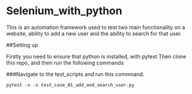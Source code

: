 # Selenium_with_python

This is an automation framework used to test two main functionality on a website, ability to add a new user and the ability to search for that user.

##Setting up

Firstly you need to ensure that python is installed, with pytest
Then clone this repo, and then run the following commands

###Navigate to the test_scripts and run this commnand.

```shell
pytest -v -s test_case_01_add_and_search_user.py
```